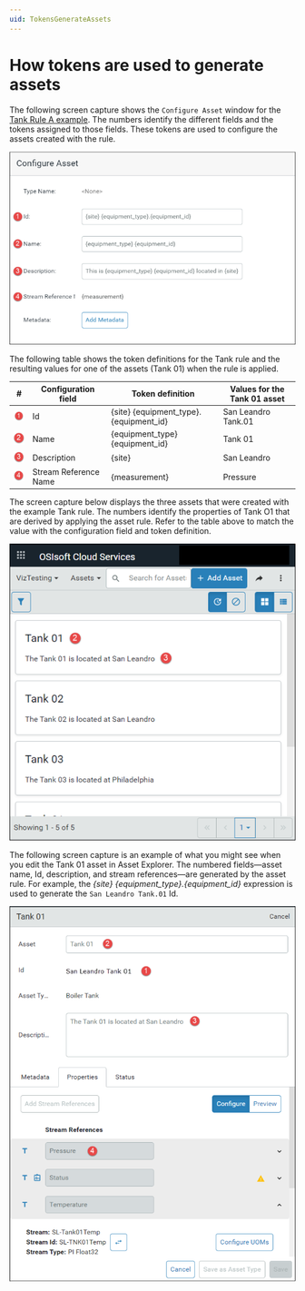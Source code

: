 ```yaml
---
uid: TokensGenerateAssets
---
```


# How tokens are used to generate assets

<!-- WRITER'S NOTE: I need to update these screen captures to show changes I've made to the Configure Asset dialog and to show that the assets are based on an asset type. But I'm not able to produce the assets in order to take the screen captures. -->

The following screen capture shows the `Configure Asset` window for the [Tank Rule A example](xref:CreateAssetRules#tank). The numbers identify the different fields and the tokens assigned to those fields. These tokens are used to configure the assets created with the rule.

![Configure Assets dialog](images/configure-asset.png)

The following table shows the token definitions for the Tank rule and the resulting values for one of the assets (Tank 01) when the rule is applied.

| #                     | Configuration field   | Token definition                       | Values for the Tank 01 asset |
| :-------------------: | --------------------- | -------------------------------------- | ---------------------------- |
| ![](images/one.png)   | Id                    | {site} {equipment_type}.{equipment_id} | San Leandro Tank.01          |
| ![](images/two.png)   | Name                  | {equipment_type} {equipment_id}        | Tank 01                      |
| ![](images/three.png) | Description           | {site}                                 | San Leandro                  |
| ![](images/four.png)  | Stream Reference Name | {measurement}                          | Pressure                     |

The screen capture below displays the three assets that were created with the example Tank rule. The numbers identify the properties of Tank O1 that are derived by applying the asset rule. Refer to the table above to match the value with the configuration field and token definition.

![Asset Explorer Tile view](images/asset-explorer-tile-view.png)

The following screen capture is an example of what you might see when you edit the Tank 01 asset in Asset Explorer. The numbered fields&mdash;asset name, Id, description, and stream references&mdash;are generated by the asset rule. For example, the *{site} {equipment_type}.{equipment_id}* expression is used to generate the `San Leandro Tank.01` Id. 

![Edit asset](images/asset-edit-view.png)
